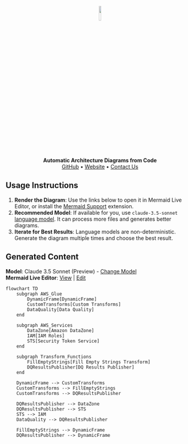 <p align="center">
    <a href="https://swark.io">
        <img src="https://raw.githubusercontent.com/swark-io/swark/refs/heads/main/assets/logo/swark-logo-dark-mode.png" width="10%" />
    </a>
</p>
<p align="center">
    <b>Automatic Architecture Diagrams from Code</b><br />
    <a href="https://github.com/swark-io/swark">GitHub</a> • <a href="https://swark.io">Website</a> • <a href="mailto:contact@swark.io">Contact Us</a>
</p>

## Usage Instructions

1. **Render the Diagram**: Use the links below to open it in Mermaid Live Editor, or install the [Mermaid Support](https://marketplace.visualstudio.com/items?itemName=bierner.markdown-mermaid) extension.
2. **Recommended Model**: If available for you, use `claude-3.5-sonnet` [language model](vscode://settings/swark.languageModel). It can process more files and generates better diagrams.
3. **Iterate for Best Results**: Language models are non-deterministic. Generate the diagram multiple times and choose the best result.

## Generated Content
**Model**: Claude 3.5 Sonnet (Preview) - [Change Model](vscode://settings/swark.languageModel)  
**Mermaid Live Editor**: [View](https://mermaid.live/view#pako:eNp9k11LwzAUhv9KyPX2B3ohDOvEC8GtBcFURtaersF8jHwodey_my1xzVZtoJDz5jknb3LSA65VAzjDlWy5-qo7qi0q80oiP4zb7jTdd2jxWmweuYMgn0beSypYvdRUAEmD94G5d8YqUWoqTau0MCQIaFASOKeWrhzlzPbkNEcxiAjIppJ_uCpAf7IazHWhNyWBLAT9VvISJ3s9LZ6J_9BacUg9FGVBCqid9vuiUn2ARLH-hIvLaTZLJ2vLlEzMLBnnD2Jv-8JqJneGnAR0VlCUhgLpbazWYBy35sVtOTMdaJKvUNTQRRzbSluB5vO7URMCdque0VuzE-jYX4CjidFqSIqdmIR8D8K6n5wF36iYMLyQfz0E8vYgAU9uZtrmFYhnWIAWlDX-JzlU2HbgZZyhCjfQUp9e4aOH3L6hFnJG_asQOLPawQxTZ1XRy_o31srtOpy1lBs4_gAQUCtM) | [Edit](https://mermaid.live/edit#pako:eNp9k11LwzAUhv9KyPX2B3ohDOvEC8GtBcFURtaersF8jHwodey_my1xzVZtoJDz5jknb3LSA65VAzjDlWy5-qo7qi0q80oiP4zb7jTdd2jxWmweuYMgn0beSypYvdRUAEmD94G5d8YqUWoqTau0MCQIaFASOKeWrhzlzPbkNEcxiAjIppJ_uCpAf7IazHWhNyWBLAT9VvISJ3s9LZ6J_9BacUg9FGVBCqid9vuiUn2ARLH-hIvLaTZLJ2vLlEzMLBnnD2Jv-8JqJneGnAR0VlCUhgLpbazWYBy35sVtOTMdaJKvUNTQRRzbSluB5vO7URMCdque0VuzE-jYX4CjidFqSIqdmIR8D8K6n5wF36iYMLyQfz0E8vYgAU9uZtrmFYhnWIAWlDX-JzlU2HbgZZyhCjfQUp9e4aOH3L6hFnJG_asQOLPawQxTZ1XRy_o31srtOpy1lBs4_gAQUCtM)

```mermaid
flowchart TD
    subgraph AWS_Glue
        DynamicFrame[DynamicFrame]
        CustomTransforms[Custom Transforms]
        DataQuality[Data Quality]
    end

    subgraph AWS_Services
        DataZone[Amazon DataZone]
        IAM[IAM Roles]
        STS[Security Token Service]
    end

    subgraph Transform_Functions
        FillEmptyStrings[Fill Empty Strings Transform]
        DQResultsPublisher[DQ Results Publisher]
    end

    DynamicFrame --> CustomTransforms
    CustomTransforms --> FillEmptyStrings
    CustomTransforms --> DQResultsPublisher
    
    DQResultsPublisher --> DataZone
    DQResultsPublisher --> STS
    STS --> IAM
    DataQuality --> DQResultsPublisher

    FillEmptyStrings --> DynamicFrame
    DQResultsPublisher --> DynamicFrame
```